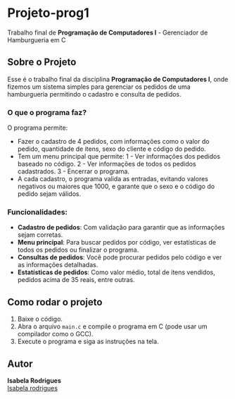 # Projeto-prog1
Trabalho final de **Programação de Computadores I** - Gerenciador de Hamburgueria em C

## Sobre o Projeto

Esse é o trabalho final da disciplina **Programação de Computadores I**, onde fizemos um sistema simples para gerenciar os pedidos de uma hamburgueria permitindo o cadastro e consulta de pedidos.

### O que o programa faz?

O programa permite:
- Fazer o cadastro de 4 pedidos, com informações como o valor do pedido, quantidade de itens, sexo do cliente e código do pedido.
- Tem um menu principal que permite:
  1 - Ver informações dos pedidos baseado no código.
  2 - Ver informações de todos os pedidos cadastrados.
  3 - Encerrar o programa.
- A cada cadastro, o programa valida as entradas, evitando valores negativos ou maiores que 1000, e garante que o sexo e o código do pedido sejam válidos.

### Funcionalidades:

- **Cadastro de pedidos**: Com validação para garantir que as informações sejam corretas.
- **Menu principal**: Para buscar pedidos por código, ver estatísticas de todos os pedidos ou finalizar o programa.
- **Consultas de pedidos**: Você pode procurar pedidos pelo código e ver as informações detalhadas.
- **Estatísticas de pedidos**: Como valor médio, total de itens vendidos, pedidos acima de 35 reais, entre outras.

## Como rodar o projeto

1. Baixe o código.
2. Abra o arquivo `main.c` e compile o programa em C (pode usar um compilador como o GCC).
3. Execute o programa e siga as instruções na tela.

## Autor

**Isabela Rodrigues**  
[Isabela rodrigues](https://github.com/Isabelardg)
